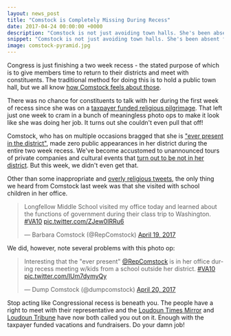 ```yaml
---
layout: news_post
title: "Comstock is Completely Missing During Recess"
date: 2017-04-24 00:00:00 +0000
description: "Comstock is not just avoiding town halls. She's been absent from the district during the entire two week recess."
snippet: "Comstock is not just avoiding town halls. She's been absent from the district during the entire two week recess."
image: comstock-pyramid.jpg
---
```


Congress is just finishing a two week recess - the stated purpose of which is to give members time to return to their districts and meet with constituents. The traditional method for doing this is to hold a public town hall, but we all know [how Comstock feels about those](/comstock-has-never-held-a-town-hall/).

There was no chance for constituents to talk with her during the first week of recess since she was on a [taxpayer funded religious pilgrimage](https://dumpcomstock.com/comstock-wasting-taxpayer-money-in-egypt/). That left just one week to cram in a bunch of meaningless photo ops to make it look like she was doing her job. It turns out she couldn't even pull that off!

Comstock, who has on multiple occasions bragged that she is ["ever present in the district"](http://www.loudountimes.com/news/article/an_interview_with_the_congrsswoman_rep._comstock_returns432), made zero public appearances in her district during the entire two week recess. We've become accustomed to unannounced tours of private companies and cultural events that [turn out to be not in her district](https://dumpcomstock.com/gop-chairman-thinks-comstock-is-plenty-accessible/). But this week, we didn't even get that.

Other than some inappropriate and [overly religious tweets](https://twitter.com/RepComstock/status/852962654541033473), the only thing we heard from Comstock last week was that she visited with school children in her office.

<blockquote class="twitter-tweet" data-lang="en"><p lang="en" dir="ltr">Longfellow Middle School visited my office today and learned about the functions of government during their class trip to Washington.  <a href="https://twitter.com/hashtag/VA10?src=hash">#VA10</a> <a href="https://t.co/ZJew0IRRu6">pic.twitter.com/ZJew0IRRu6</a></p>&mdash; Barbara Comstock (@RepComstock) <a href="https://twitter.com/RepComstock/status/854806565211262976">April 19, 2017</a></blockquote>
<script async src="//platform.twitter.com/widgets.js" charset="utf-8"></script>

We did, however, note several problems with this photo op:

<blockquote class="twitter-tweet" data-lang="en"><p lang="en" dir="ltr">Interesting that the &quot;ever present&quot; <a href="https://twitter.com/RepComstock">@RepComstock</a> is in her office during recess meeting w/kids from a school outside her district. <a href="https://twitter.com/hashtag/VA10?src=hash">#VA10</a> <a href="https://t.co/IUm7dymyQy">pic.twitter.com/IUm7dymyQy</a></p>&mdash; Dump Comstock (@dumpcomstock) <a href="https://twitter.com/dumpcomstock/status/855132159132172291">April 20, 2017</a></blockquote>
<script async src="//platform.twitter.com/widgets.js" charset="utf-8"></script>

Stop acting like Congressional recess is beneath you. The people have a right to meet with their representative and the [Loudoun Times Mirror](http://www.loudountimes.com/news/editorial/editorial_hold_the_town_hall432) and [Loudoun Tribune](https://www.loudountribune.com/we-think-the-swamp-is-not-draining/) have now both called you out on it. Enough with the taxpayer funded vacations and fundraisers. Do your damn job!
